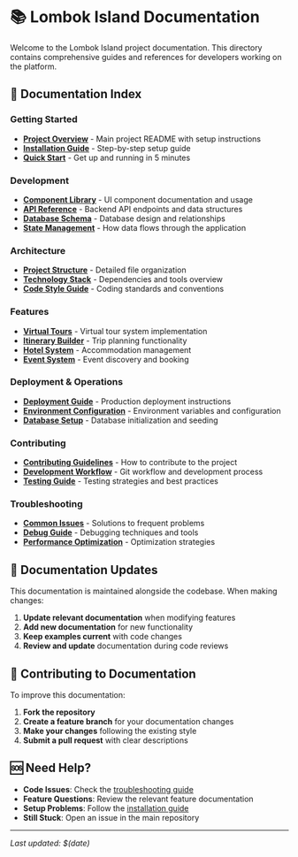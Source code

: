 # 📚 Lombok Island Documentation

Welcome to the Lombok Island project documentation. This directory contains comprehensive guides and references for developers working on the platform.

## 📖 Documentation Index

### **Getting Started**
- **[Project Overview](../README.md)** - Main project README with setup instructions
- **[Installation Guide](./installation.md)** - Step-by-step setup guide
- **[Quick Start](./quick-start.md)** - Get up and running in 5 minutes

### **Development**
- **[Component Library](./components.md)** - UI component documentation and usage
- **[API Reference](./api.md)** - Backend API endpoints and data structures
- **[Database Schema](./database.md)** - Database design and relationships
- **[State Management](./state-management.md)** - How data flows through the application

### **Architecture**
- **[Project Structure](./project-structure.md)** - Detailed file organization
- **[Technology Stack](./tech-stack.md)** - Dependencies and tools overview
- **[Code Style Guide](./code-style.md)** - Coding standards and conventions

### **Features**
- **[Virtual Tours](./features/virtual-tours.md)** - Virtual tour system implementation
- **[Itinerary Builder](./features/itinerary-builder.md)** - Trip planning functionality
- **[Hotel System](./features/hotels.md)** - Accommodation management
- **[Event System](./features/events.md)** - Event discovery and booking

### **Deployment & Operations**
- **[Deployment Guide](./deployment.md)** - Production deployment instructions
- **[Environment Configuration](./environment.md)** - Environment variables and configuration
- **[Database Setup](./database-setup.md)** - Database initialization and seeding

### **Contributing**
- **[Contributing Guidelines](./contributing.md)** - How to contribute to the project
- **[Development Workflow](./development-workflow.md)** - Git workflow and development process
- **[Testing Guide](./testing.md)** - Testing strategies and best practices

### **Troubleshooting**
- **[Common Issues](./troubleshooting.md)** - Solutions to frequent problems
- **[Debug Guide](./debug.md)** - Debugging techniques and tools
- **[Performance Optimization](./performance.md)** - Optimization strategies

## 🔄 Documentation Updates

This documentation is maintained alongside the codebase. When making changes:

1. **Update relevant documentation** when modifying features
2. **Add new documentation** for new functionality
3. **Keep examples current** with code changes
4. **Review and update** documentation during code reviews

## 📝 Contributing to Documentation

To improve this documentation:

1. **Fork the repository**
2. **Create a feature branch** for your documentation changes
3. **Make your changes** following the existing style
4. **Submit a pull request** with clear descriptions

## 🆘 Need Help?

- **Code Issues**: Check the [troubleshooting guide](./troubleshooting.md)
- **Feature Questions**: Review the relevant feature documentation
- **Setup Problems**: Follow the [installation guide](./installation.md)
- **Still Stuck**: Open an issue in the main repository

---

*Last updated: $(date)*
